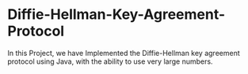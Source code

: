 # Diffie-Hellman-Key-Agreement-Protocol
In this Project, we have Implemented the Diffie-Hellman key agreement protocol using Java, with the ability to use very large numbers.
